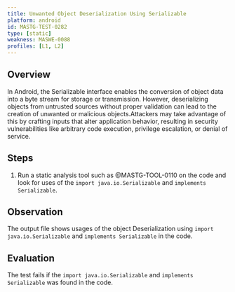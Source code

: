 ```yaml
---
title: Unwanted Object Deserialization Using Serializable
platform: android
id: MASTG-TEST-0282
type: [static]
weakness: MASWE-0088
profiles: [L1, L2]
---
```


## Overview

In Android, the Serializable interface enables the conversion of object data into a byte stream for storage or transmission. However, deserializing objects from untrusted sources without proper validation can lead to the creation of unwanted or malicious objects.Attackers may take advantage of this by crafting inputs that alter application behavior, resulting in security vulnerabilities like arbitrary code execution, privilege escalation, or denial of service.

## Steps

1. Run a static analysis tool such as @MASTG-TOOL-0110 on the code and look for uses of the `import java.io.Serializable` and `implements Serializable`.

## Observation

The output file shows usages of the object Deserialization using `import java.io.Serializable` and `implements Serializable` in the code.

## Evaluation

The test fails if the `import java.io.Serializable` and `implements Serializable` was found in the code.
